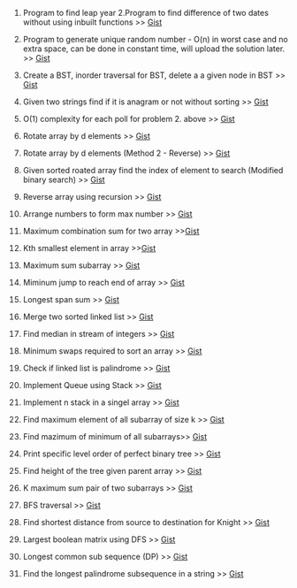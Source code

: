 1. Program to find leap year 2.Program to find difference of two dates without using inbuilt functions >> [Gist](https://gist.github.com/itsZed0/f95a438f53b2248de41d0cfd56810ed8)

2. Program to generate unique random number - O(n) in worst case and no extra space, can be done in constant time, will upload the solution later. >> [Gist](https://gist.github.com/itsZed0/12b50bb51f357817a443ac057e4c9147)

3. Create a BST, inorder traversal for BST, delete a a given node in BST >> [Gist](https://gist.github.com/itsZed0/15bc27e3af252ab78fd4b5110ac9020d)

4. Given two strings find if it is anagram or not without sorting >> [Gist](https://gist.github.com/itsZed0/6f5d94cb0ecd855c2207d2119bf32a90)

5. O(1) complexity for each poll for problem 2. above >> [Gist](https://gist.github.com/itsZed0/044159b0352fb637b915f6b84bbfcbda)

6. Rotate array by d elements >> [Gist](https://gist.github.com/itsZed0/93aa4ebbd94e36e7f69b9f05204e8783)

7. Rotate array by d elements (Method 2 - Reverse) >> [Gist](https://gist.github.com/itsZed0/0d036cc07c58f08d0a0eda3f65d7979d)

8. Given sorted roated array find the index of element to search (Modified binary search) >> [Gist](https://gist.github.com/itsZed0/69c6172bd2f4336dc979a051a3fda6f0)

9. Reverse array using recursion >> [Gist](https://gist.github.com/itsZed0/3cf0e59b96014ce387888b5f10f1bcfe)

10. Arrange numbers to form max number >> [Gist](https://gist.github.com/itsZed0/d88d1958e45df877745b8ae3bebefede)

11. Maximum combination sum for two array >>[Gist](https://gist.github.com/itsZed0/8c033d70dcd986a8aa9ce188836b8afd)

12. Kth smallest element in array >>[Gist](https://gist.github.com/itsZed0/dcd4d454c87cb7e31950985cb928e853)

13. Maximum sum subarray >> [Gist](https://gist.github.com/itsZed0/ea43c9e1bf055f375783d28ad3ab5fba)

14. Miminum jump to reach end of array >> [Gist](https://gist.github.com/itsZed0/ade0f161055191c5d119ea0217ffee4d)

15. Longest span sum >> [Gist](https://gist.github.com/itsZed0/0dddd6af249b8fa0ce9900f07c1dd06f)

16. Merge two sorted linked list >> [Gist](https://gist.github.com/itsZed0/72df83b1d7087d7df007cb880af69798)

17. Find median in stream of integers >> [Gist](https://gist.github.com/itsZed0/4486b7f891162ac6b247f0597c5964fe)

18. Minimum swaps required to sort an array >> [Gist](https://gist.github.com/itsZed0/7d1e8b48f5c343fd8f150ebb98449bad)

19. Check if linked list is palindrome >> [Gist](https://gist.github.com/itsZed0/76bf579bc4e48a339fa464ae01e01375)

20. Implement Queue using Stack >> [Gist](https://gist.github.com/itsZed0/3f0faea935662d7909c9c1b4e70c51d4)

21. Implement n stack in a singel array >> [Gist](https://gist.github.com/itsZed0/1df505527a693fdb28d5b39b3501546b)

22. Find maximum element of all subarray of size k  >> [Gist](https://gist.github.com/itsZed0/04f2b2351013dda5cb198b0bb99f0fb8)

23. Find mazimum of minimum of all subarrays>> [Gist](https://gist.github.com/itsZed0/064cd98ff5ff21efb5d6715274ebd235)

24. Print specific level order of perfect binary tree >> [Gist](https://gist.github.com/itsZed0/249f9cc06d770e474583cf2eb612f907)

25. Find height of the tree given parent array >> [Gist](https://gist.github.com/itsZed0/d923322e9d45e04401238664929b35a5)

26. K maximum sum pair of two subarrays >> [Gist](https://gist.github.com/itsZed0/f096de18d34e689f34f563caac2203ef)

27. BFS traversal >> [Gist](https://gist.github.com/itsZed0/c3f6e69844603da117aa88dbae26f3fa)

28. Find shortest distance from source to destination for Knight >> [Gist](https://gist.github.com/itsZed0/f00ac5fedfc8f846f5d318f3a74f81c5)

29. Largest boolean matrix using DFS >> [Gist](https://gist.github.com/itsZed0/3c8a757f9b8a055263c45dfb1e2ebcf4)

30. Longest common sub sequence (DP) >> [Gist](https://gist.github.com/itsZed0/6d5e005a99c9f837863ad7d127ce8412)

31. Find the longest palindrome subsequence in a string >> [Gist](https://gist.github.com/itsZed0/8a5d1f7af1f0ce72f9c6fb17b27e49bd)
